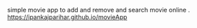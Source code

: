 simple movie app to add and remove and search movie online .
https://ipankajparihar.github.io/movieApp
